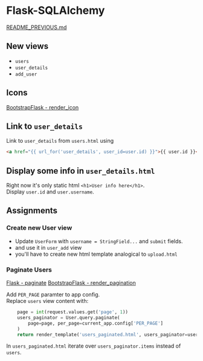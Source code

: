# Flask-SQLAlchemy
[README_PREVIOUS.md](./README_PREVIOUS.md)

## New views
* `users`
* `user_details`
* `add_user`

## Icons
[BootstrapFlask - render_icon][]

## Link to `user_details`

 Link to `user_details` from `users.html` using
 ```html
<a href="{{ url_for('user_details', user_id=user.id) }}">{{ user.id }}</a>
```

## Display some info in `user_details.html`
Right now it's only static html `<h1>User info here</h1>`.  
Display `user.id` and `user.username`.

## Assignments
### Create new User view
* Update `UserForm` with `username = StringField...` and `submit` fields.
* and use it in `user_add` view
* you'll have to create new html template analogical to `upload.html`

### Paginate Users
[Flask - paginate][]
[BootstrapFlask - render_pagination][]

Add `PER_PAGE` paramter to app config.  
Replace `users` view content with:
```python
    page = int(request.values.get('page', 1))
    users_paginator = User.query.paginate(
        page=page, per_page=current_app.config['PER_PAGE']
    )
    return render_template('users_paginated.html', users_paginator=users_paginator)
```
In `users_paginated.html` iterate over `users_paginator.items` instead of `users`.

[BootstrapFlask - render_icon]: https://bootstrap-flask.readthedocs.io/en/stable/macros/#render-icon
[Flask - paginate]: https://flask-sqlalchemy.palletsprojects.com/en/2.x/api/#flask_sqlalchemy.BaseQuery.paginate
[BootstrapFlask - render_pagination]: https://bootstrap-flask.readthedocs.io/en/stable/macros/#render-pagination
